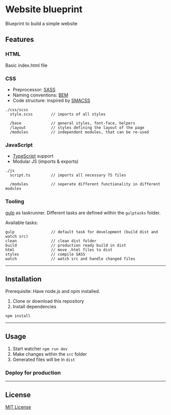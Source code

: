 # Website blueprint
Blueprint to build a simple website

## Features

### HTML

Basic index.html file

### CSS

- Preprocessor: [SASS](https://sass-lang.com/)
- Naming conventions: [BEM](http://getbem.com/)
- Code structure: inspired by [SMACSS](http://smacss.com/) 

```
./css/scss
  style.scss        // imports of all styles

  /base             // general styles, font-face, helpers
  /layout           // styles defining the layout of the page
  /modules          // independent modules, that can be re-used
```

### JavaScript

- [TypeScript](https://www.typescriptlang.org/) support
- Modular JS (imports & exports)

```
./js
  script.ts         // imports all necessary TS files

  /modules          // seperate different functionality in different modules
```

### Tooling

[gulp](https://gulpjs.com/) as taskrunner. Different tasks are defined within the ```gulptasks``` folder.

Available tasks:
```
gulp                // default task for development (build dist and watch src)
clean               // clean dist folder
build               // production ready build in dist
html                // move .html files to dist
styles              // compile SASS
watch               // watch src and handle changed files
```

---------

## Installation

Prerequisite: Have node.js and npm installed.

1. Clone or download this repository
2. Install dependencies

```
npm install
```

---------

## Usage

1. Start watcher ```npm run dev```
2. Make changes within the ```src``` folder
3. Generated files will be in ```dist```

### Deploy for production

---------

## License
[MIT License](./LICENSE)